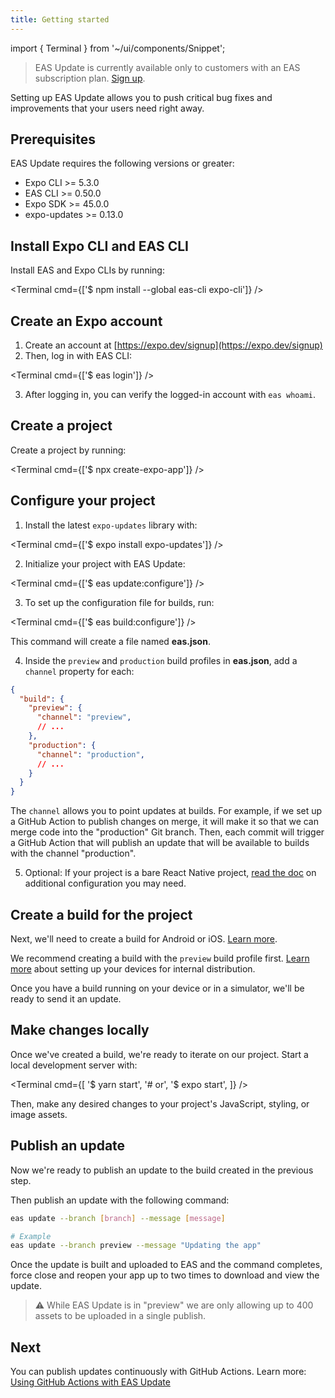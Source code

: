 ```yaml
---
title: Getting started
---
```


import { Terminal } from '~/ui/components/Snippet';

> EAS Update is currently available only to customers with an EAS subscription plan. [Sign up](https://expo.dev/accounts/[account]/settings/subscriptions).

Setting up EAS Update allows you to push critical bug fixes and improvements that your users need right away.

## Prerequisites

EAS Update requires the following versions or greater:

- Expo CLI >= 5.3.0
- EAS CLI >= 0.50.0
- Expo SDK >= 45.0.0
- expo-updates >= 0.13.0

## Install Expo CLI and EAS CLI

Install EAS and Expo CLIs by running:

<Terminal cmd={['$ npm install --global eas-cli expo-cli']} />

## Create an Expo account

1. Create an account at [https://expo.dev/signup](https://expo.dev/signup)
2. Then, log in with EAS CLI:

  <Terminal cmd={['$ eas login']} />

3. After logging in, you can verify the logged-in account with `eas whoami`.

## Create a project

Create a project by running:

<Terminal cmd={['$ npx create-expo-app']} />

## Configure your project

1. Install the latest `expo-updates` library with:

  <Terminal cmd={['$ expo install expo-updates']} />

2. Initialize your project with EAS Update:

  <Terminal cmd={['$ eas update:configure']} />

3. To set up the configuration file for builds, run:

  <Terminal cmd={['$ eas build:configure']} />

  This command will create a file named **eas.json**.

4. Inside the `preview` and `production` build profiles in **eas.json**, add a `channel` property for each:

  ```json
  {
    "build": {
      "preview": {
        "channel": "preview",
        // ...
      },
      "production": {
        "channel": "production",
        // ...
      }
    }
  }
  ```

  The `channel` allows you to point updates at builds. For example, if we set up a GitHub Action to publish changes on merge, it will make it so that we can merge code into the "production" Git branch. Then, each commit will trigger a GitHub Action that will publish an update that will be available to builds with the channel "production".

5. Optional: If your project is a bare React Native project, [read the doc](/eas-update/bare-react-native) on additional configuration you may need.

## Create a build for the project

Next, we'll need to create a build for Android or iOS. [Learn more](/build/setup).

We recommend creating a build with the `preview` build profile first. [Learn more](/build/internal-distribution) about setting up your devices for internal distribution.

Once you have a build running on your device or in a simulator, we'll be ready to send it an update.

## Make changes locally

Once we've created a build, we're ready to iterate on our project. Start a local development server with:

<Terminal cmd={[
  '$ yarn start',
  '# or',
  '$ expo start',
]} />

Then, make any desired changes to your project's JavaScript, styling, or image assets.

## Publish an update

Now we're ready to publish an update to the build created in the previous step.

Then publish an update with the following command:

```bash
eas update --branch [branch] --message [message]

# Example
eas update --branch preview --message "Updating the app"
```

Once the update is built and uploaded to EAS and the command completes, force close and reopen your app up to two times to download and view the update.

> ⚠️ While EAS Update is in "preview" we are only allowing up to 400 assets to be uploaded in a single publish.

## Next

You can publish updates continuously with GitHub Actions. Learn more: [Using GitHub Actions with EAS Update](/eas-update/github-actions)
